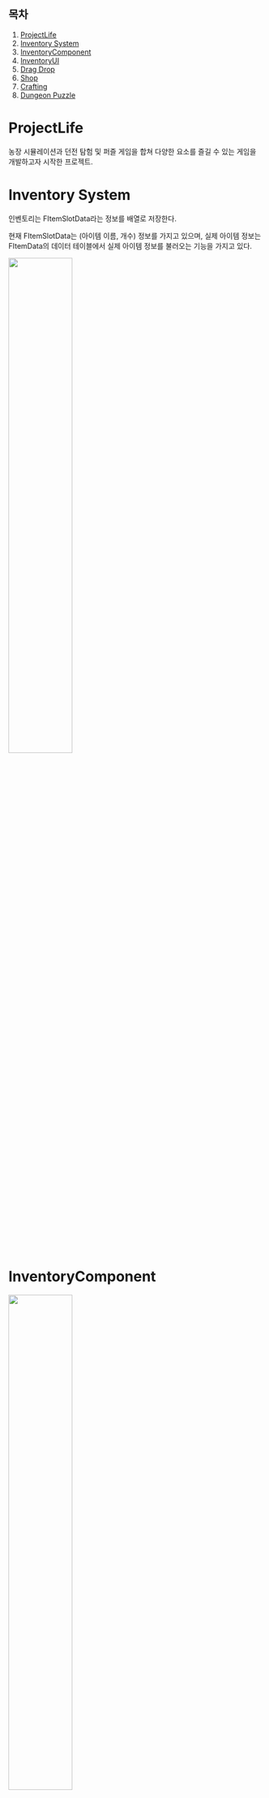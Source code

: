 ## 목차

1. [ProjectLife](#projectlife)
2. [Inventory System](#inventory-system)
3. [InventoryComponent](#inventorycomponent)
4. [InventoryUI](#inventory-ui)
5. [Drag Drop](#drag-drop)
6. [Shop](#shop)
7. [Crafting](#crafting)
8. [Dungeon Puzzle](#dungeon-puzzle)

# ProjectLife

농장 시뮬레이션과 던전 탐험 및 퍼즐 게임을 합쳐 다양한 요소를 즐길 수 있는 게임을 개발하고자 시작한 프로젝트.

# Inventory System

인벤토리는 FItemSlotData라는 정보를 배열로 저장한다.

현재 FItemSlotData는 (아이템 이름, 개수) 정보를 가지고 있으며, 실제 아이템 정보는 FItemData의 데이터 테이블에서 실제 아이템 정보를 불러오는 기능을 가지고 있다.

<img src="ExplainImages/inventory01.png" width="50%">

# InventoryComponent

<img src="ExplainImages/inventory02.png" width="50%">

UInventoryComponent는 실질적인 인벤토리 기능을 담당한다.

인벤토리를 보유하는 Actor는 현재 ABasicPlayerController, AStorageBox, ACookActor이다.

1. 플레이어는 캐릭터가 인벤토리를 보유하는 것이 아니라 PlayerController가 보유하여 컨트롤하는 캐릭터가 바뀌어도 인벤토리는 같은 것을 사용할 수 있도록 했다.
2. AStorageBox는 맵에 존재하는 보관함으로 인벤토리를 보유한다.
3. ACookActor는 제조 기능(요리)을 위해 인벤토리에서 아이템을 보유하고, ACookActor의 인벤토리에 있는 재료를 기반으로 제작해 준다.

추후 다른 Actor들도 인벤토리를 보유할 수도 있으므로, 컴포넌트를 추가만으로 인벤토리의 다양한 기능을 쉽게 적용할 수 있다.

<img src="ExplainImages/inventory03.png" width="50%">

UInventoryComponent는 OnInventoryDataChanged를 통해 인벤토리의 데이터의 변경이 있을 시에 Broadcast()하여 인벤토리의 내용을 출력하는 UI들의 내용을 변경시켜 준다.

# Inventory UI

<img src="ExplainImages/inventory01.png" width="50%">

Inventory UI는 크게 UInventoryWidget 과 UItemSlot으로 구성되어 있다.
UInventoryWidget은 UItemSlot을 여러 개 보유한 컨테이너의 개념이며, UItemSlot은 UInventoryComponent 안에 있는 아이템 정보를 출력 및 사용을 위한 버튼형 슬롯이다.
플레이어 인벤토리와 보관함 등의 서로 다른 아이템 공간에 Drag Drop으로 아이템을 옮길 수 있다.

<img src="ExplainImages/inventoryUI01.png" width="50%">

다음 예시는 UInventoryWidget의 코드의 일부.
UpdateInventoryWidget()은 UInventoryWidget가 보유한 UItemSlot들을 TArray<UItemSlot*> 형태로 보유하고 있으며 이 슬롯들의 정보를 갱신시켜주는 역할을 한다.
InitInventoryWidget()에서 인벤토리 UI를 초기화하고, UInventoryComponent의 Delegate에 UpdateInventoryWidget()을 bind한다.
인벤토리의 데이터가 바뀔 때마다 Delegate를 Broadcast()하여 UpdateInventoryWidget()가 호출된다.

# Drag Drop

<img src="ExplainImages/inventoryUI02.png" width="50%">

위의 이미지처럼 Drag Drop을 구현하여 인벤토리 내부를 정리할 수 있다.

<img src="ExplainImages/dragdrop01.png" width="50%">

UItemSlot::NativeOnDragDetected()의 코드 일부.

유저가 인벤토리 슬롯을 드래그하면 슬롯의 데이터를 그대로 복사한다.

이 작업을 하면 유저가 슬롯에 마우스 커서를 올리고 클릭한 뒤에 마우스를 움직이면 아이템 슬롯이 드래그 되며 마우스를 따라다닌다.

<img src="ExplainImages/dragdrop02.png" width="50%">

UItemSlot::NativeOnDrop()의 코드 일부.

위에서 만들어진 Drag가 다른 UItemSlot의 위에 놓인다면 두 슬롯의 데이터를 서로 바꾸는 기능을 한다.

# Shop

<img src="ExplainImages/shop01.png" width="50%">

위의 이미지처럼 푸른 실린더 액터에 Interact()하면 위의 이미지처럼 상점 UI가 나타난다.

<img src="ExplainImages/shop02.png" width="50%">

원하는 아이템 개수만큼 조절한 뒤에 OK를 누르면 구매가 확정되어 아이템이 인벤토리에 추가된다.

<img src="ExplainImages/shop03.png" width="50%">

AShoppingActor는 Interact가 가능한 Actor로 IInteractive 인터페이스를 보유하고 있어서 플레이어의 키보드 E를 누르면 Interact()가 호출되어 Interact할 수 있다.

<img src="ExplainImages/shop04.png" width="50%">

AShoppingActor의 Interact()는 플레이어가 AShoppingActor 앞에서 E버튼을 눌렀을 때, UShoppingWidget을 생성한다.

<img src="ExplainImages/shop05.png" width="50%">

AShoppingActor는 BeginPlay()에서 ShoppingDataTable을 읽어 자신이 판매할 아이템 데이터를 불러올 수 있다.
ShoppingDataTable는 미리 설정된 FTableRowBase를 상속한 구조체를 통해 데이터 테이블 블루프린트로 관리되어 있다.

# Crafting

<img src="ExplainImages/crafting01.png" width="50%">

인벤토리에 있는 소스와 당근을 Cook Actor의 인벤토리에 넣어주면, 당근 1개와 소스 1개를 사용해 Stirred-Carrot이 제작 가능한 요리 목록에 나타난다. 이 요리 레시피 목록과 재료는 DataTable로 정리되어 있고 이 데이터를 기반으로 요리 제작한다. 요리하기 버튼을 누르면 요리 결과창에 요리가 CookActor의 10번째 슬롯에 생성되고, 이를 드래그하여 인벤토리에 넣으면 된다.

<img src="ExplainImages/crafting02.png" width="50%">

ACookActor는 재료를 받아서 요리를 제작해 주는 기능을 가진 Actor다. AShoppingActor처럼 IInteractive 인터페이스를 상속받아져 있는 상태며, Interact가 호출되면 요리 UI가 생성되어 플레이어가 요리를 할 수 있다.

ACookActor::MakeCooking은 요리를 만드는 기능을 한다.
만들려는 요리 Item의 이름을 읽고 레시피 정보를 가져온 뒤에
1. 인벤토리에 재료가 존재하는지 확인.⇒ CheckItemInInventory()
2. 인벤토리에 재료가 존재하는 걸 확인하면 인벤토리의 아이템들을 사용. ⇒UseItemsInInventory()
3. ACookActor의 인벤토리 10번째 슬롯에 요리 결과물 정보를 생성.

# Ingame Time

<img src="ExplainImages/time01.png" width="50%">

작물이 시간이 지남에 따라 성장하는 등의 기능을 위해 일단 인게임에서 돌아가는 FInGameTime이라는 구조체를 만든다.
이 구조체는 Year, Month, Day, Hour, Minute 등의 시간 변수가 존재하며, + - 등의 연산이 가능한 구조체다.

<img src="ExplainImages/time02.png" width="50%">

이 게임은 침대에서 잠을 자면 하루가 증가하고 다음날 오전 06:00부터 다음 게임을 시작한다.
예시는 위의 이미지대로 0년 1월 2일 11:00에 잠을 자면, 0년 1월 3일 06:00에 일어난다.

<img src="ExplainImages/time03.png" width="50%">

위의 예시는 GameMode에서 IncreaseDay() 함수를 호출하면서 일어나는 결과다. GameInstance에 저장된 현재 시간을 읽고 다음 날로 변경시킨다. 그리고 다음날로 변경됐을 시에 일어나는 IncreaseGrowth() 같은 함수도 동작할 수 있다.

<img src="ExplainImages/time04.png" width="50%">

맵에 존재하는 농작물들은 위의 IncreaseDay에 의해 호출되어 성장한다.

<img src="ExplainImages/time05.png" width="50%">

순서대로 3일,6일, 9일이 지났을 때의 결과다. 9일째는 성장이 완료되어 가까이에서 Interact()하면 수확된다.

<img src="ExplainImages/time06.png" width="50%">

위처럼 인게임 시간에 맞춰 달력도 만들어진다.

# Dungeon Puzzle

## 예시

<img src="ExplainImages/dungeonPuzzle01.png" width="50%">

버튼을 누르면 문이 열려 통과가 된다. 이 문은 시간 제한이 존재한다.

<img src="ExplainImages/dungeonPuzzle02.png" width="50%">

이 문은 두 개의 화로 기둥에 불이 다 붙어야 열린다. 화로 기둥은 버튼을 누르면 활성화된다.

 <img src="ExplainImages/dungeonPuzzle03.png" width="50%">

이 예시는 버튼이 플레이어가 올라타는 것 뿐만 아니라, 버튼 위에 다른 물리적인 물체가 존재하면 눌린다는 의미다.

 <img src="ExplainImages/dungeonPuzzle04.png" width="50%">

이 화로 기둥은 한번 켜지고 시간제한이 있다. 시간제한이 끝나면 불이 꺼진다.

## 구현

 <img src="ExplainImages/dungeonPuzzleCode01.png" width="50%">

위의 이미지처럼 트리거 역할을 하는 Actor를 만든다. 트리거 해야할 액터는 ToTrigger라는 TArray에 저장된다.
이 ToTrigger는, ITriggerable이라는 인터페이스를 상속받아, ToTrigger의 대상이 되어 TriggerAction에서 문이 열리는 기능을 보유하고 있다.

 <img src="ExplainImages/dungeonPuzzleCode02.png" width="50%">

위처럼 버튼을 클릭하고 ToTrigger에 트리거할 대상인 Door를 선택하면, 이 버튼이 눌렸을 때 이 Door가 트리거되어 문이 열린다.

 <img src="ExplainImages/dungeonPuzzleCode03.png" width="50%">

위의 이미지처럼, 초록색 버튼을 누르면 트리거된 퍼즐이 리셋된다. 이는 퍼즐을 잘못 사용했을 때 유용할 수 있다.
초록버튼은 Trigger()에서 Iresetable 인터페이스를 상속받은 액터를 리셋시킨다.

 <img src="ExplainImages/dungeonPuzzleCode04.png" width="50%">

위의 이미지처럼, 화로 기둥 같이 불이 붙는 퍼즐 요소 Actor는 근처에 불이 존재하면 연쇄적으로 불이 붙는다.
이는 ICombustible이라는 인터페이스를 통해 불붙이는 기능을 만들었다.

 <img src="ExplainImages/dungeonPuzzleCode05.png" width="50%">

위의 이미지처럼, 왼쪽 문이 막혀있지만, 원통 사이에 원뿔을 놓으면 전기적으로 연결되어 문이 활성화되고 열린다.

 <img src="ExplainImages/dungeonPuzzleCode06.png" width="50%">

이는 ULinkComponent에서 BFS 알고리즘을 통해 전기 발생 장치와 연결되어 닿을 수 있는지를 확인하고 활성화 여부를 결정한다. 발생 장치가 발견됐다면 순회를 종료하면 된다.

 <img src="ExplainImages/dungeonPuzzleCode07.png" width="50%">

위처럼 모든 원뿔이 전기적으로 연결되어 있는 상태라면...

 <img src="ExplainImages/dungeonPuzzleCode08.png" width="50%">

만약 중간에 어느 정도 거리가 멀어진 원뿔이 존재하면 연결이 해제되며, 이는 다른 ULinkComponent를 가진 원뿔에게도 연쇄적으로 발생한다.
